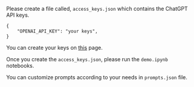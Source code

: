 Please create a file called, `access_keys.json` which contains the ChatGPT API keys.

```
{
	"OPENAI_API_KEY": "your keys",
}
```

You can create your keys on [this](https://platform.openai.com/account/api-keys) page. 

Once you create the `access_keys.json`, please run the `demo.ipynb` notebooks.

You can customize prompts according to your needs in `prompts.json` file.
